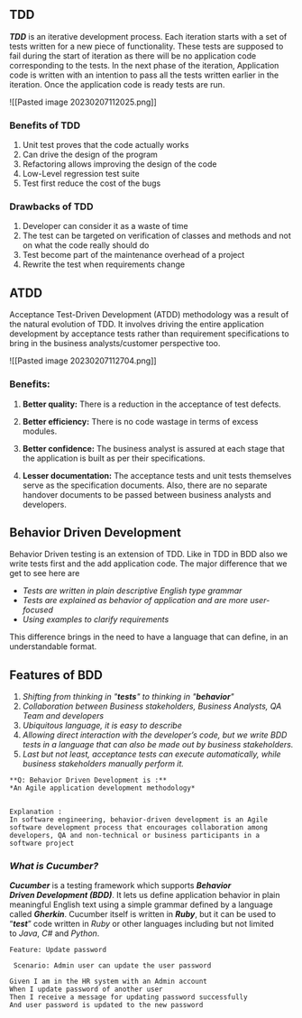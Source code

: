 ## TDD

_**TDD**_ is an iterative development process. Each iteration starts with a set of tests written for a new piece of functionality. These tests are supposed to fail during the start of iteration as there will be no application code corresponding to the tests. In the next phase of the iteration, Application code is written with an intention to pass all the tests written earlier in the iteration. Once the application code is ready tests are run.

![[Pasted image 20230207112025.png]]


### Benefits of TDD

1.  Unit test proves that the code actually works
2.  Can drive the design of the program
3.  Refactoring allows improving the design of the code
4.  Low-Level regression test suite
5.  Test first reduce the cost of the bugs

### Drawbacks of TDD

1.  Developer can consider it as a waste of time
2.  The test can be targeted on verification of classes and methods and not on what the code really should do
3.  Test become part of the maintenance overhead of a project
4.  Rewrite the test when requirements change


## ATDD
Acceptance Test-Driven Development (ATDD) methodology was a result of the natural evolution of TDD. It involves driving the entire application development by acceptance tests rather than requirement specifications to bring in the business analysts/customer perspective too.

![[Pasted image 20230207112704.png]]

### Benefits:

1.  **Better quality:** There is a reduction in the acceptance of test defects.
    
2.  **Better efficiency:** There is no code wastage in terms of excess modules.
    
3.  **Better confidence:** The business analyst is assured at each stage that the application is built as per their specifications.
    
4.  **Lesser documentation:** The acceptance tests and unit tests themselves serve as the specification documents. Also, there are no separate handover documents to be passed between business analysts and developers.

## Behavior Driven Development

Behavior Driven testing is an extension of TDD. Like in TDD in BDD also we write tests first and the add application code. The major difference that we get to see here are

-   _Tests are written in plain descriptive English type grammar_
-   _Tests are explained as behavior of application and are more user-focused_
-   _Using examples to clarify requirements_

This difference brings in the need to have a language that can define, in an understandable format.

## Features of BDD

1.  _Shifting from thinking in "**tests**" to thinking in "**behavior**"_
2.  _Collaboration between Business stakeholders, Business Analysts, QA Team and developers_
3.  _Ubiquitous language, it is easy to describe_
4.  _Allowing direct interaction with the developer’s code, but we write BDD tests in a language that can also be made out by business stakeholders._
5.   _Last but not least, acceptance tests can execute automatically, while business stakeholders manually perform it._



```ad-question
**Q: Behavior Driven Development is :**
*An Agile application development methodology* 


Explanation :
In software engineering, behavior-driven development is an Agile software development process that encourages collaboration among developers, QA and non-technical or business participants in a software project
```


### _**What is Cucumber?**_

_**Cucumber**_ is a testing framework which supports _**Behavior Driven Development (BDD)**_. It lets us define application behavior in plain meaningful English text using a simple grammar defined by a language called _**Gherkin**_. Cucumber itself is written in _**Ruby**_, but it can be used to “_**test**_” code written in _Ruby_ or other languages including but not limited to _Java_, _C#_ and _Python_.

```Gherkin
Feature: Update password

 Scenario: Admin user can update the user password

Given I am in the HR system with an Admin account
When I update password of another user
Then I receive a message for updating password successfully
And user password is updated to the new password
```

